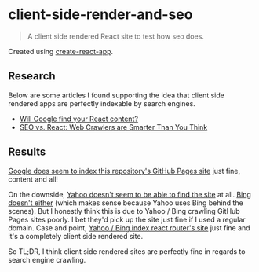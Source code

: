 # client-side-render-and-seo

> A client side rendered React site to test how seo does.

Created using [create-react-app](https://github.com/facebookincubator/create-react-app).

## Research

Below are some articles I found supporting the idea that client side rendered apps are perfectly indexable by search engines.

* [Will Google find your React content?](http://andrewhfarmer.com/react-seo/)
* [SEO vs. React: Web Crawlers are Smarter Than You Think](https://medium.freecodecamp.org/seo-vs-react-is-it-neccessary-to-render-react-pages-in-the-backend-74ce5015c0c9)

## Results

[Google does seem to index this repository's GitHub Pages site](https://www.google.com/search?q=site%3Ahttps%3A%2F%2Fmanovotny.github.io%2Fclient-side-render-and-seo%2F&oq=site%3Ahttps%3A%2F%2Fmanovotny.github.io%2Fclient-side-render-and-seo%2F&gs_l=serp.3...0.0.0.259593.0.0.0.0.0.0.0.0..0.0....0...1..64.serp..0.0.0.w1H7UpdEAs4) just fine, content and all!

On the downside, [Yahoo doesn't seem to be able to find the site](https://search.yahoo.com/search;_ylt=A0LEV0pfeDVZTugA0nFXNyoA;_ylc=X1MDMjc2NjY3OQRfcgMyBGZyA3lmcC10BGdwcmlkA2NTTU9mVjZoVFlPNG1xdnlTMDhRT0EEbl9yc2x0AzAEbl9zdWdnAzAEb3JpZ2luA3NlYXJjaC55YWhvby5jb20EcG9zAzAEcHFzdHIDBHBxc3RybAMwBHFzdHJsAzcyBHF1ZXJ5A3NpdGUlM0FodHRwcyUzQSUyRiUyRm1hbm92b3RueS5naXRodWIuaW8lMkZjbGllbnQtc2lkZS1yZW5kZXItYW5kLXNlbyUyRgR0X3N0bXADMTQ5NjY3NjQ5MA--?p=site%3Ahttps%3A%2F%2Fmanovotny.github.io%2Fclient-side-render-and-seo%2F&fr2=sb-top&fr=yfp-t&vm=r&fp=1) at all. [Bing doesn't either](https://www.bing.com/search?q=site%3Ahttps%3A%2F%2Fmanovotny.github.io%2Fclient-side-render-and-seo%2F&qs=n&form=QBRE&sp=-1&pq=site%3Ahttps%3A%2F%2Fmanovotny.github.io%2Fclient-side-render-and-seo%2F&sc=0-60&sk=&cvid=414EF59C0ACF43268DA19FA792BD8BA9&adlt=strict) (which makes sense because Yahoo uses Bing behind the scenes). But I honestly think this is due to Yahoo / Bing crawling GitHub Pages sites poorly. I bet they'd pick up the site just fine if I used a regular domain. Case and point, [Yahoo / Bing index react router's site](https://www.bing.com/search?q=site%3Ahttps%3A%2F%2Freacttraining.com%2Freact-router%2F&qs=n&form=QBLH&sp=-1&pq=site%3Ahttps%3A%2F%2Freacttraining.com%2Freact-router%2F&sc=0-44&sk=&cvid=649238F6C7E14ACA9A2225C141875461) just fine and it's a completely client side rendered site.

So TL;DR, I think client side rendered sites are perfectly fine in regards to search engine crawling.

